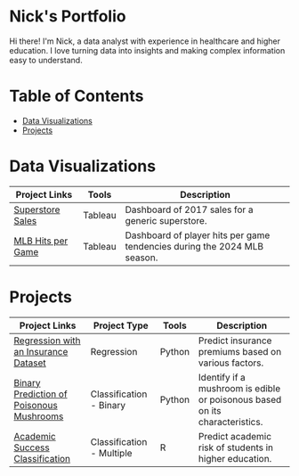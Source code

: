 # Nick's Portfolio

Hi there! I'm Nick, a data analyst with experience in healthcare and higher education. I love turning data into insights and making complex information easy to understand.

# Table of Contents
- [Data Visualizations](#data-visualizations)
- [Projects](#projects)

# Data Visualizations
| Project Links  | Tools  |  Description  |
| -------------- | ------------- | ------------- |
| [Superstore Sales](https://public.tableau.com/views/SuperstoreSales_17424875915440/Dashboard1?:language=en-US&:sid=&:redirect=auth&:display_count=n&:origin=viz_share_link) | Tableau | Dashboard of 2017 sales for a generic superstore. |
| [MLB Hits per Game]([https://public.tableau.com/views/MLBHitsperGame/Dashboard1?:language=en-US&:sid=&:redirect=auth&:display_count=n&:origin=viz_share_link) | Tableau  | Dashboard of player hits per game tendencies during the 2024 MLB season.  |

# Projects
| Project Links  | Project Type  |  Tools | Description  |
| -------------- | ------------- | ------------- | ------------- |
| [Regression with an Insurance Dataset](https://github.com/nmartin812/projects/blob/main/Insurance%20Premiums.ipynb) | Regression | Python | Predict insurance premiums based on various factors. |
| [Binary Prediction of Poisonous Mushrooms](https://github.com/nmartin812/projects/blob/main/Binary%20Prediction%20of%20Poisonous%20Mushrooms.ipynb)  | Classification - Binary  | Python  | Identify if a mushroom is edible or poisonous based on its characteristics. |
| [Academic Success Classification](https://github.com/nmartin812/projects/blob/main/Academic%20Success%20Classification.rmd) | Classification - Multiple | R | Predict academic risk of students in higher education. |



<!--
**nmartin812/nmartin812** is a ✨ _special_ ✨ repository because its `README.md` (this file) appears on your GitHub profile.

Here are some ideas to get you started:

- 🔭 I’m currently working on ...
- 🌱 I’m currently learning ...
- 👯 I’m looking to collaborate on ...
- 🤔 I’m looking for help with ...
- 💬 Ask me about ...
- 📫 How to reach me: ...
- 😄 Pronouns: ...
- ⚡ Fun fact: ...
-->
